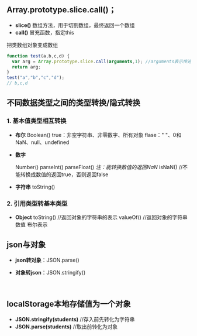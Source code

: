 ## Array.prototype.slice.call()；

- **slice()** 数组方法，用于切割数组，最终返回一个数组
- **call()** 冒充函数，指定this

把类数组对象变成数组

```javascript
function test(a,b,c,d) { 
  var arg = Array.prototype.slice.call(arguments,1); //arguments表示传进来的值
  return arg;
} 
test("a","b","c","d");	
// b,c,d
```



## 不同数据类型之间的类型转换/隐式转换

### 1. 基本值类型相互转换

- **布尔**
  Boolean()
  true：非空字符串、非零数字、所有对象
  flase：" "、0和NaN、null、undefined

- **数字**

  Number()
  parseInt()
  parseFloat()
  *注：能转换数值的返回NaN*
  isNaN()  //不能转换成数值的返回true，否则返回false

- **字符串**
  toString()

### 2. 引用类型转基本类型

- **Object**
  toString() //返回对象的字符串的表示
  valueOf()  //返回对象的字符串 数值 布尔表示


## json与对象

- **json转对象**：JSON.parse()

- **对象转json**：JSON.stringify()

  ​


## localStorage本地存储值为一个对象

- **JSON.stringify(students)**  //存入前先转化为字符串
- **JSON.parse(students)**  //取出前转化为对象









